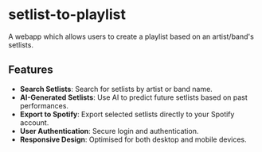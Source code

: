 # setlist-to-playlist

A webapp which allows users to create a playlist based on an artist/band's setlists.

## Features

- **Search Setlists**: Search for setlists by artist or band name.
- **AI-Generated Setlists**: Use AI to predict future setlists based on past performances.
- **Export to Spotify**: Export selected setlists directly to your Spotify account.
- **User Authentication**: Secure login and authentication.
- **Responsive Design**: Optimised for both desktop and mobile devices.
